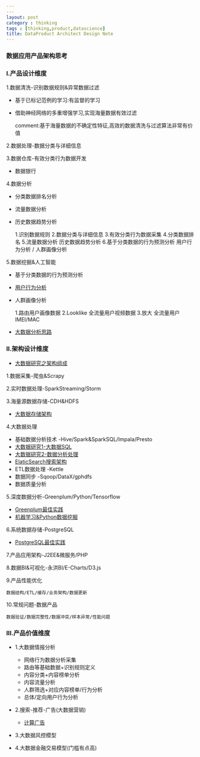```yaml
---
---
layout: post
category : thinking
tags : [thinking,product,datascience]
title: DataProduct Architect Design Note
---
```


### 数据应用产品架构思考

### I.产品设计维度

1.数据清洗-识别数据规则&异常数据过滤

- 基于已标记范例的学习:有监督的学习
- 借助神经网络的多重增强学习,实现海量数据有效过滤

	comment:基于海量数据的不确定性特征,高效的数据清洗与过滤算法非常有价值

2.数据处理-数据分类与详细信息

3.数据仓库-有效分类行为数据开发

- 数据银行

4.数据分析

- 分类数据排名分析
- 流量数据分析
- 历史数据趋势分析

	1.识别数据规则
	2.数据分类与详细信息
	3.有效分类行为数据采集
	4.分类数据排名
	5.流量数据分析
	历史数据趋势分析
	6.基于分类数据的行为预测分析
	用户行为分析 / 人群画像分析

5.数据挖掘&人工智能

- 基于分类数据的行为预测分析
- [用户行为分析](2017-05-30-postgresql-best-practice-note.md)
- 人群画像分析

	1.路由用户画像数据
	2.Looklike 全流量用户视频数据
	3.放大 全流量用户IMEI/MAC

- [大数据分析思路](2015-11-08-bigdata-analysis-thinking.md)

### II.架构设计维度

- [大数据研究之架构组成](2017-07-27-bigdata-research-architect-build.md)

1.数据采集-爬虫&Scrapy

2.实时数据处理-SparkStreaming/Storm

3.海量源数据存储-CDH&HDFS

- [大数据存储架构](2017-01-22-bigdata-database-architect-research-note.md)

4.大数据处理

- 基础数据分析技术 -Hive/Spark&SparkSQL/Impala/Presto
- [大数据研究1-大数据SQL](2017-07-28-bigdata-research1-sql-design.md)
- [大数据研究2-数据分析处理](2017-07-28-bigdata-research2-bigdata-development.md)
- [ElaticSearch搜索架构](2017-01-06-elasticsearch-search-engine-architect-note.md)
- ETL数据处理 -Kettle
- 数据同步 -Sqoop/DataX/gphdfs
- 数据质量分析

5.深度数据分析-Greenplum/Python/Tensorflow

- [Greenplum最佳实践](2017-05-28-greenplum-best-practice-note.md)
- [机器学习&Python数据挖掘](2017-10-16-ml-python-data-analysis-note.md)

6.系统数据存储-PostgreSQL

- [PostgreSQL最佳实践](2017-05-30-postgresql-best-practice-note.md)

7.产品应用架构-J2EE&微服务/PHP

8.数据BI&可视化-永洪BI/E-Charts/D3.js

9.产品性能优化

	数据结构/ETL/缓存/业务架构/数据更新

10.常规问题-数据产品

	数据验证/数据完整性/数据冲突/样本异常/性能问题


### III.产品价值维度

* 1.大数据情报分析

	- 网络行为数据分析采集
	- 路由等基础数据+识别规则定义
	- 内容分类+内容榜单分析
	- 内容流量分析
	- 人群筛选+对应内容榜单/行为分析
	- 总体/定向用户行为分析

* 2.搜索-推荐-广告(大数据营销)

	- [计算广告](2017-07-01-compute-adverting-note.md)

* 3.大数据风控模型

* 4.大数据金融交易模型(门槛有点高)

